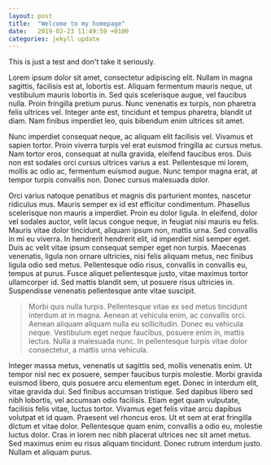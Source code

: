 ```yaml
---
layout: post
title:  "Welcome to my homepage"
date:   2019-02-23 11:49:59 +0100
categories: jekyll update
---
```

This is just a test and don't take it seriously.



Lorem ipsum dolor sit amet, consectetur adipiscing elit. Nullam in magna sagittis, facilisis est at, lobortis est. Aliquam fermentum mauris neque, ut vestibulum mauris lobortis in. Sed quis scelerisque augue, vel faucibus nulla. Proin fringilla pretium purus. Nunc venenatis ex turpis, non pharetra felis ultrices vel. Integer ante est, tincidunt et tempus pharetra, blandit ut diam. Nam finibus imperdiet leo, quis bibendum enim ultrices sit amet.

Nunc imperdiet consequat neque, ac aliquam elit facilisis vel. Vivamus et sapien tortor. Proin viverra turpis vel erat euismod fringilla ac cursus metus. Nam tortor eros, consequat at nulla gravida, eleifend faucibus eros. Duis non est sodales orci cursus ultrices varius a est. Pellentesque mi lorem, mollis ac odio ac, fermentum euismod augue. Nunc tempor magna erat, at tempor turpis convallis non. Donec cursus malesuada dolor.

Orci varius natoque penatibus et magnis dis parturient montes, nascetur ridiculus mus. Mauris semper ex id est efficitur condimentum. Phasellus scelerisque non mauris a imperdiet. Proin eu dolor ligula. In eleifend, dolor vel sodales auctor, velit lacus congue neque, in feugiat nisi mauris eu felis. Mauris vitae dolor tincidunt, aliquam ipsum non, mattis urna. Sed convallis in mi eu viverra. In hendrerit hendrerit elit, id imperdiet nisl semper eget. Duis ac velit vitae ipsum consequat semper eget non turpis. Maecenas venenatis, ligula non ornare ultricies, nisi felis aliquam metus, nec finibus ligula odio sed metus. Pellentesque odio risus, convallis in convallis eu, tempus at purus. Fusce aliquet pellentesque justo, vitae maximus tortor ullamcorper id. Sed mattis blandit sem, ut posuere risus ultricies in. Suspendisse venenatis pellentesque ante vitae suscipit.

> Morbi quis nulla turpis. Pellentesque vitae ex sed metus tincidunt interdum at in magna. Aenean at vehicula enim, ac convallis orci. Aenean aliquam aliquam nulla eu sollicitudin. Donec eu vehicula neque. Vestibulum eget neque faucibus, posuere enim in, mattis lectus. Nulla a malesuada nunc. In pellentesque turpis vitae dolor consectetur, a mattis urna vehicula.

Integer massa metus, venenatis ut sagittis sed, mollis venenatis enim. Ut tempor nisl nec ex posuere, semper faucibus turpis molestie. Morbi gravida euismod libero, quis posuere arcu elementum eget. Donec in interdum elit, vitae gravida dui. Sed finibus accumsan tristique. Sed dapibus libero sed nibh lobortis, vel accumsan odio facilisis. Etiam eget quam vulputate, facilisis felis vitae, luctus tortor. Vivamus eget felis vitae arcu dapibus volutpat et id quam. Praesent vel rhoncus eros. Ut et sem at erat fringilla dictum et vitae dolor. Pellentesque quam enim, convallis a odio eu, molestie luctus dolor. Cras in lorem nec nibh placerat ultrices nec sit amet metus. Sed maximus enim eu risus aliquam tincidunt. Donec rutrum interdum justo. Nullam et aliquam purus. 
